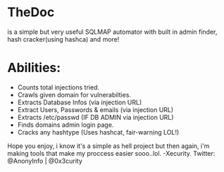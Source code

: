 # TheDoc 
is a simple but very useful SQLMAP automator with built in admin finder, hash cracker(using hashca) and more!

# Abilities:
- Counts total injections tried.
- Crawls given domain for vulnerabilties.
- Extracts Database Infos (via injection URL)
- Extract Users, Passwords & emails (via injection URL)
- Extracts /etc/passwd (IF DB ADMIN via injection URL)
- Finds domains admin login page.
- Cracks any hashtype (Uses hashcat, fair-warning LOL!)

Hope you enjoy, i know it's a simple as hell project but then again, i'm making tools that make my proccess easier sooo..lol.
-Xecurity.
Twitter: @AnonyInfo | @0x3curity

